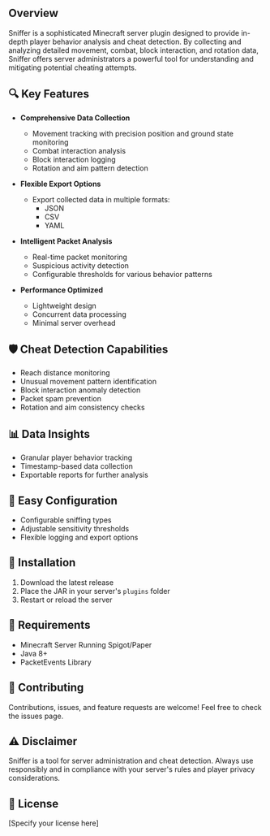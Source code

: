 ## Overview
Sniffer is a sophisticated Minecraft server plugin designed to provide in-depth player behavior analysis and cheat detection. 
By collecting and analyzing detailed movement, combat, block interaction, and rotation data, Sniffer offers server administrators a powerful tool for understanding and mitigating potential cheating attempts.

## 🔍 Key Features
- **Comprehensive Data Collection**
  - Movement tracking with precision position and ground state monitoring
  - Combat interaction analysis
  - Block interaction logging
  - Rotation and aim pattern detection

- **Flexible Export Options**
  - Export collected data in multiple formats:
    - JSON
    - CSV
    - YAML

- **Intelligent Packet Analysis**
  - Real-time packet monitoring
  - Suspicious activity detection
  - Configurable thresholds for various behavior patterns

- **Performance Optimized**
  - Lightweight design
  - Concurrent data processing
  - Minimal server overhead

## 🛡️ Cheat Detection Capabilities
- Reach distance monitoring
- Unusual movement pattern identification
- Block interaction anomaly detection
- Packet spam prevention
- Rotation and aim consistency checks

## 📊 Data Insights
- Granular player behavior tracking
- Timestamp-based data collection
- Exportable reports for further analysis

## 🔧 Easy Configuration
- Configurable sniffing types
- Adjustable sensitivity thresholds
- Flexible logging and export options

## 🚀 Installation
1. Download the latest release
2. Place the JAR in your server's `plugins` folder
3. Restart or reload the server

## 📜 Requirements
- Minecraft Server Running Spigot/Paper
- Java 8+
- PacketEvents Library

## 🤝 Contributing
Contributions, issues, and feature requests are welcome! Feel free to check the issues page.

## ⚠️ Disclaimer
Sniffer is a tool for server administration and cheat detection. Always use responsibly and in compliance with your server's rules and player privacy considerations.

## 📄 License
[Specify your license here]
